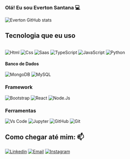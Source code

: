 ### Olá! Eu sou Everton Santana 💻

![Everton GitHub stats](https://github-readme-stats.vercel.app/api?username=EvertonSantana01&show_icons=true&theme=radical)

## Tecnologia que eu uso 

<div style="display: inline_block"><br/> 
   <img aling="center" alt="Html" src="https://img.shields.io/badge/HTML5-E34F26?style=for-the-badge&logo=html5&logoColor=white"/> 
    <img aling="center" alt="Css" src="https://img.shields.io/badge/CSS-239120?&style=for-the-badge&logo=css3&logoColor=white"/>
    <img aling="center" alt="Saas" src="https://img.shields.io/badge/Sass-CC6699?style=for-the-badge&logo=sass&logoColor=white"/>
    <img aling="center" alt="TypeScript" src="https://img.shields.io/badge/TypeScript-007ACC?style=for-the-badge&logo=typescript&logoColor=white"/>
    <img aling="center" alt="JavaScript" src="https://img.shields.io/badge/JavaScript-323330?style=for-the-badge&logo=javascript&logoColor=F7DF1E"/>
    <img aling="center" alt="Python" src="https://img.shields.io/badge/Python-14354C?style=for-the-badge&logo=python&logoColor=white"/>
    
</div> 

#### Banco de Dados
<div styler="display: inline_block">
    <img aling="center" alt="MongoDB" src="https://img.shields.io/badge/MongoDB-4EA94B?style=for-the-badge&logo=mongodb&logoColor=white">
    <img aling="center" alt="MySQL" src="https://img.shields.io/badge/MySQL-005C84?style=for-the-badge&logo=mysql&logoColor=white"/>
</div>

### Framework
<div styler="display: inline_block">
    <img aling="center" alt="Bootstrap" src="https://img.shields.io/badge/Bootstrap-563D7C?style=for-the-badge&logo=bootstrap&logoColor=white"/>
    <img aling="center" alt="React" src="https://img.shields.io/badge/React-20232A?style=for-the-badge&logo=react&logoColor=61DAFB"/>
    <img aling="center" alt="Node.Js" src="https://img.shields.io/badge/Node.js-43853D?style=for-the-badge&logo=node.js&logoColor=white">
</div>

### Ferramentas
<div styler="display: inline_block">
    <img aling="center" alt="Vs Code" src="https://img.shields.io/badge/Visual_Studio_Code-5C2D91?style=for-the-badge&logo=visual%20studio%20code&logoColor=white"/>
    <img aling="center" alt="Jupyter" src="https://img.shields.io/badge/Jupyter-F37626.svg?&style=for-the-badge&logo=Jupyter&logoColor=white">
    <img aling="center" alt="GitHub" src="https://img.shields.io/badge/GitHub-100000?style=for-the-badge&logo=github&logoColor=white"/>
    <img aling="center" alt="Git" src="https://img.shields.io/badge/GIT-E44C30?style=for-the-badge&logo=git&logoColor=white"/>
</div>

## Como chegar até mim: 📫

[![Linkedin](https://img.shields.io/badge/LinkedIn-0077B5?style=for-the-badge&logo=linkedin&logoColor=white)](https://www.linkedin.com/in/everton-santana-3755402a1/)
[![Email](https://img.shields.io/badge/Gmail-D14836?style=for-the-badge&logo=gmail&logoColor=white&link=mailto:devfernando55@gmail.com)](mailto:evertonn.dev@gmail.com)
[![Instagram](https://img.shields.io/badge/Instagram-E4405F?style=for-the-badge&logo=instagram&logoColor=white)](https://www.instagram.com/everton_santana1?igsh=bTRkZ3ZzOTg1eDJh&utm_source=qr)

